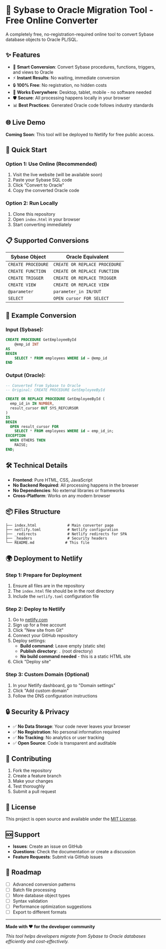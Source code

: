 # 🚀 Sybase to Oracle Migration Tool - Free Online Converter

A completely free, no-registration-required online tool to convert Sybase database objects to Oracle PL/SQL.

## ✨ Features

- 🔧 **Smart Conversion**: Convert Sybase procedures, functions, triggers, and views to Oracle
- ⚡ **Instant Results**: No waiting, immediate conversion
- 🔒 **100% Free**: No registration, no hidden costs
- 📱 **Works Everywhere**: Desktop, tablet, mobile - no software needed
- 🛡️ **Secure**: All processing happens locally in your browser
- 📊 **Best Practices**: Generated Oracle code follows industry standards

## 🌐 Live Demo

**Coming Soon**: This tool will be deployed to Netlify for free public access.

## 🚀 Quick Start

### Option 1: Use Online (Recommended)
1. Visit the live website (will be available soon)
2. Paste your Sybase SQL code
3. Click "Convert to Oracle"
4. Copy the converted Oracle code

### Option 2: Run Locally
1. Clone this repository
2. Open `index.html` in your browser
3. Start converting immediately

## 📋 Supported Conversions

| Sybase Object | Oracle Equivalent |
|---------------|-------------------|
| `CREATE PROCEDURE` | `CREATE OR REPLACE PROCEDURE` |
| `CREATE FUNCTION` | `CREATE OR REPLACE FUNCTION` |
| `CREATE TRIGGER` | `CREATE OR REPLACE TRIGGER` |
| `CREATE VIEW` | `CREATE OR REPLACE VIEW` |
| `@parameter` | `parameter_in IN/OUT` |
| `SELECT` | `OPEN cursor FOR SELECT` |

## 🔧 Example Conversion

### Input (Sybase):
```sql
CREATE PROCEDURE GetEmployeeById
    @emp_id INT
AS
BEGIN
    SELECT * FROM employees WHERE id = @emp_id
END
```

### Output (Oracle):
```sql
-- Converted from Sybase to Oracle
-- Original: CREATE PROCEDURE GetEmployeeById

CREATE OR REPLACE PROCEDURE GetEmployeeById (
  emp_id_in IN NUMBER,
  result_cursor OUT SYS_REFCURSOR
)
IS
BEGIN
  OPEN result_cursor FOR
    SELECT * FROM employees WHERE id = emp_id_in;
EXCEPTION
  WHEN OTHERS THEN
    RAISE;
END;
```

## 🛠️ Technical Details

- **Frontend**: Pure HTML, CSS, JavaScript
- **No Backend Required**: All processing happens in the browser
- **No Dependencies**: No external libraries or frameworks
- **Cross-Platform**: Works on any modern browser

## 📦 Files Structure

```
├── index.html              # Main converter page
├── netlify.toml            # Netlify configuration
├── _redirects              # Netlify redirects for SPA
├── _headers                # Security headers
└── README.md              # This file
```

## 🌍 Deployment to Netlify

### Step 1: Prepare for Deployment
1. Ensure all files are in the repository
2. The `index.html` file should be in the root directory
3. Include the `netlify.toml` configuration file

### Step 2: Deploy to Netlify
1. Go to [netlify.com](https://netlify.com)
2. Sign up for a free account
3. Click "New site from Git"
4. Connect your GitHub repository
5. Deploy settings:
   - **Build command**: Leave empty (static site)
   - **Publish directory**: `.` (root directory)
   - **No build command needed** - this is a static HTML site
6. Click "Deploy site"

### Step 3: Custom Domain (Optional)
1. In your Netlify dashboard, go to "Domain settings"
2. Click "Add custom domain"
3. Follow the DNS configuration instructions

## 🔒 Security & Privacy

- ✅ **No Data Storage**: Your code never leaves your browser
- ✅ **No Registration**: No personal information required
- ✅ **No Tracking**: No analytics or user tracking
- ✅ **Open Source**: Code is transparent and auditable

## 🤝 Contributing

1. Fork the repository
2. Create a feature branch
3. Make your changes
4. Test thoroughly
5. Submit a pull request

## 📄 License

This project is open source and available under the [MIT License](LICENSE).

## 🆘 Support

- **Issues**: Create an issue on GitHub
- **Questions**: Check the documentation or create a discussion
- **Feature Requests**: Submit via GitHub issues

## 🎯 Roadmap

- [ ] Advanced conversion patterns
- [ ] Batch file processing
- [ ] More database object types
- [ ] Syntax validation
- [ ] Performance optimization suggestions
- [ ] Export to different formats

---

**Made with ❤️ for the developer community**

*This tool helps developers migrate from Sybase to Oracle databases efficiently and cost-effectively.*
